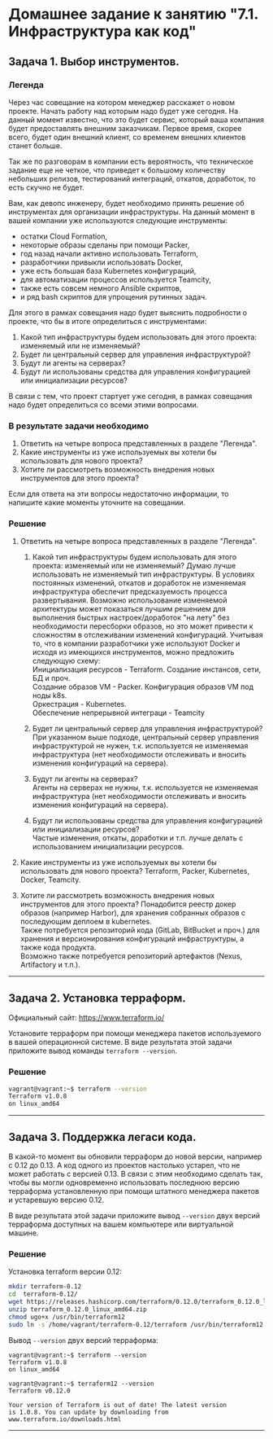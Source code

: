 # Домашнее задание к занятию "7.1. Инфраструктура как код"

## Задача 1. Выбор инструментов. 
 
### Легенда
 
Через час совещание на котором менеджер расскажет о новом проекте. Начать работу над которым надо 
будет уже сегодня. 
На данный момент известно, что это будет сервис, который ваша компания будет предоставлять внешним заказчикам.
Первое время, скорее всего, будет один внешний клиент, со временем внешних клиентов станет больше.

Так же по разговорам в компании есть вероятность, что техническое задание еще не четкое, что приведет к большому
количеству небольших релизов, тестирований интеграций, откатов, доработок, то есть скучно не будет.  
   
Вам, как девопс инженеру, будет необходимо принять решение об инструментах для организации инфраструктуры.
На данный момент в вашей компании уже используются следующие инструменты: 
- остатки Сloud Formation, 
- некоторые образы сделаны при помощи Packer,
- год назад начали активно использовать Terraform, 
- разработчики привыкли использовать Docker, 
- уже есть большая база Kubernetes конфигураций, 
- для автоматизации процессов используется Teamcity, 
- также есть совсем немного Ansible скриптов, 
- и ряд bash скриптов для упрощения рутинных задач.  

Для этого в рамках совещания надо будет выяснить подробности о проекте, что бы в итоге определиться с инструментами:

1. Какой тип инфраструктуры будем использовать для этого проекта: изменяемый или не изменяемый?
1. Будет ли центральный сервер для управления инфраструктурой?
1. Будут ли агенты на серверах?
1. Будут ли использованы средства для управления конфигурацией или инициализации ресурсов? 
 
В связи с тем, что проект стартует уже сегодня, в рамках совещания надо будет определиться со всеми этими вопросами.

### В результате задачи необходимо

1. Ответить на четыре вопроса представленных в разделе "Легенда". 
1. Какие инструменты из уже используемых вы хотели бы использовать для нового проекта? 
1. Хотите ли рассмотреть возможность внедрения новых инструментов для этого проекта? 

Если для ответа на эти вопросы недостаточно информации, то напишите какие моменты уточните на совещании.


### Решение
1. Ответить на четыре вопроса представленных в разделе "Легенда". 
    1. Какой тип инфраструктуры будем использовать для этого проекта: изменяемый или не изменяемый?
        Думаю лучше использовать не изменяемый тип инфраструктуры. В условиях постоянных изменений, откатов и доработок не изменяемая инфраструктура обеспечит предсказуемость процесса развертывания.
        Возможно использование изменяемой архитектуры может показаться лучшим решением для выполнения быстрых настроек/доработок "на лету" без необходимости пересборки образов, но это может привести к сложностям в отслеживании изменений конфигураций.
        Учитывая то, что в компании разработчики уже используют Docker и исходя из имеющихся инструментов, можно предложить следующую схему:  
        Инициализация ресурсов - Terraform. Создание инстансов, сети, БД и проч.  
        Создание образов VM - Packer. Конфигурация образов VM под ноды k8s.  
        Оркестрация - Kubernetes.  
        Обеспечение непрерывной интеграци - Teamcity  
        

    1. Будет ли центральный сервер для управления инфраструктурой?  
        При указанном выше подходе, центральный сервер управления инфраструктурой не нужен, т.к. используется не изменяемая инфраструктура (нет необходимости отслеживать и вносить изменения конфигураций на сервера).
    1. Будут ли агенты на серверах?  
        Агенты на серверах не нужны, т.к. используется не изменяемая инфраструктура (нет необходимости отслеживать и вносить изменения конфигураций на сервера).
    1. Будут ли использованы средства для управления конфигурацией или инициализации ресурсов?   
        Частые изменения, откаты, доработки и т.п. лучше делать с использованием инициализации ресурсов. 

1. Какие инструменты из уже используемых вы хотели бы использовать для нового проекта? 
    Terraform, Packer, Kubernetes, Docker, Teamcity.
1. Хотите ли рассмотреть возможность внедрения новых инструментов для этого проекта? 
    Понадобится реестр докер образов (например Harbor), для хранения собранных образов с последующим деплоем в kubernetes.  
    Также потребуется репозиторий кода (GitLab, BitBucket и проч.) для хранения и версионирования конфигураций инфраструктуры, а также кода продукта.  
    Возможно также потребуется репозиторий артефактов (Nexus, Artifactory и т.п.).

---

## Задача 2. Установка терраформ. 

Официальный сайт: https://www.terraform.io/

Установите терраформ при помощи менеджера пакетов используемого в вашей операционной системе.
В виде результата этой задачи приложите вывод команды `terraform --version`.


### Решение
```bash
vagrant@vagrant:~$ terraform --version
Terraform v1.0.8
on linux_amd64
```

---

## Задача 3. Поддержка легаси кода. 

В какой-то момент вы обновили терраформ до новой версии, например с 0.12 до 0.13. 
А код одного из проектов настолько устарел, что не может работать с версией 0.13. 
В связи с этим необходимо сделать так, чтобы вы могли одновременно использовать последнюю версию терраформа установленную при помощи
штатного менеджера пакетов и устаревшую версию 0.12. 

В виде результата этой задачи приложите вывод `--version` двух версий терраформа доступных на вашем компьютере или виртуальной машине.


### Решение
Установка terraform версии 0.12:
```bash
mkdir terraform-0.12
cd  terraform-0.12/
wget https://releases.hashicorp.com/terraform/0.12.0/terraform_0.12.0_linux_amd64.zip
unzip terraform_0.12.0_linux_amd64.zip 
chmod ugo+x /usr/bin/terraform12
sudo ln -s /home/vagrant/terraform-0.12/terraform /usr/bin/terraform12
```

Вывод `--version` двух версий терраформа:

```
vagrant@vagrant:~$ terraform --version
Terraform v1.0.8
on linux_amd64

vagrant@vagrant:~$ terraform12 --version
Terraform v0.12.0

Your version of Terraform is out of date! The latest version
is 1.0.8. You can update by downloading from www.terraform.io/downloads.html
```

---

